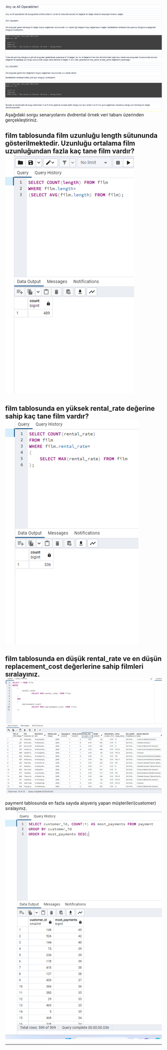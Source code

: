 
![img.png](img.png)
Aşağıdaki sorgu senaryolarını dvdrental örnek veri tabanı üzerinden gerçekleştiriniz.

film tablosunda film uzunluğu length sütununda gösterilmektedir. Uzunluğu ortalama film uzunluğundan fazla kaç tane film vardır?
![img_1.png](img_1.png)
---

film tablosunda en yüksek rental_rate değerine sahip kaç tane film vardır?
![img_2.png](img_2.png)
---

film tablosunda en düşük rental_rate ve en düşün replacement_cost değerlerine sahip filmleri sıralayınız.
![img_3.png](img_3.png)
---
payment tablosunda en fazla sayıda alışveriş yapan müşterileri(customer) sıralayınız.
![img_4.png](img_4.png)

---
